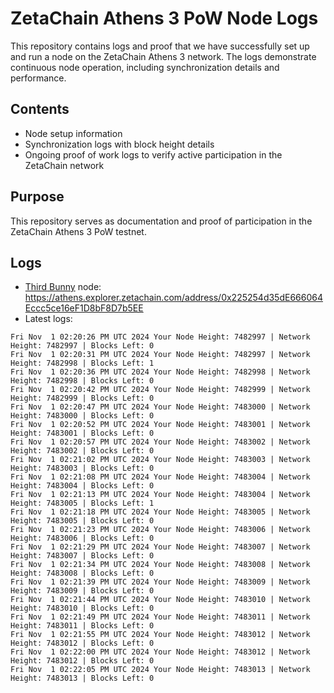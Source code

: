 # ZetaChain Athens 3 PoW Node Logs
This repository contains logs and proof that we have successfully set up and run a node on the ZetaChain Athens 3 network. The logs demonstrate continuous node operation, including synchronization details and performance.

## Contents
- Node setup information
- Synchronization logs with block height details
- Ongoing proof of work logs to verify active participation in the ZetaChain network

## Purpose
This repository serves as documentation and proof of participation in the ZetaChain Athens 3 PoW testnet.

## Logs

- [Third Bunny](https://thirdbunny.xyz/) node: https://athens.explorer.zetachain.com/address/0x225254d35dE666064Eccc5ce16eF1D8bF8D7b5EE
- Latest logs:
```
Fri Nov  1 02:20:26 PM UTC 2024 Your Node Height: 7482997 | Network Height: 7482997 | Blocks Left: 0
Fri Nov  1 02:20:31 PM UTC 2024 Your Node Height: 7482997 | Network Height: 7482998 | Blocks Left: 1
Fri Nov  1 02:20:36 PM UTC 2024 Your Node Height: 7482998 | Network Height: 7482998 | Blocks Left: 0
Fri Nov  1 02:20:42 PM UTC 2024 Your Node Height: 7482999 | Network Height: 7482999 | Blocks Left: 0
Fri Nov  1 02:20:47 PM UTC 2024 Your Node Height: 7483000 | Network Height: 7483000 | Blocks Left: 0
Fri Nov  1 02:20:52 PM UTC 2024 Your Node Height: 7483001 | Network Height: 7483001 | Blocks Left: 0
Fri Nov  1 02:20:57 PM UTC 2024 Your Node Height: 7483002 | Network Height: 7483002 | Blocks Left: 0
Fri Nov  1 02:21:02 PM UTC 2024 Your Node Height: 7483003 | Network Height: 7483003 | Blocks Left: 0
Fri Nov  1 02:21:08 PM UTC 2024 Your Node Height: 7483004 | Network Height: 7483004 | Blocks Left: 0
Fri Nov  1 02:21:13 PM UTC 2024 Your Node Height: 7483004 | Network Height: 7483005 | Blocks Left: 1
Fri Nov  1 02:21:18 PM UTC 2024 Your Node Height: 7483005 | Network Height: 7483005 | Blocks Left: 0
Fri Nov  1 02:21:23 PM UTC 2024 Your Node Height: 7483006 | Network Height: 7483006 | Blocks Left: 0
Fri Nov  1 02:21:29 PM UTC 2024 Your Node Height: 7483007 | Network Height: 7483007 | Blocks Left: 0
Fri Nov  1 02:21:34 PM UTC 2024 Your Node Height: 7483008 | Network Height: 7483008 | Blocks Left: 0
Fri Nov  1 02:21:39 PM UTC 2024 Your Node Height: 7483009 | Network Height: 7483009 | Blocks Left: 0
Fri Nov  1 02:21:44 PM UTC 2024 Your Node Height: 7483010 | Network Height: 7483010 | Blocks Left: 0
Fri Nov  1 02:21:49 PM UTC 2024 Your Node Height: 7483011 | Network Height: 7483011 | Blocks Left: 0
Fri Nov  1 02:21:55 PM UTC 2024 Your Node Height: 7483012 | Network Height: 7483012 | Blocks Left: 0
Fri Nov  1 02:22:00 PM UTC 2024 Your Node Height: 7483012 | Network Height: 7483012 | Blocks Left: 0
Fri Nov  1 02:22:05 PM UTC 2024 Your Node Height: 7483013 | Network Height: 7483013 | Blocks Left: 0
```
